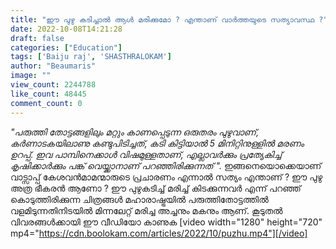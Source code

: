 ```yaml
---
title: "ഈ പുഴു കടിച്ചാൽ ആൾ മരിക്കുമോ ? എന്താണ് വാർത്തയുടെ സത്യാവസ്ഥ ?"
date: 2022-10-08T14:21:28
draft: false
categories: ["Education"]
tags: ['Baiju raj', 'SHASTHRALOKAM']
author: "Beaumaris"
image: ""
view_count: 2244788
like_count: 48445
comment_count: 0
---
```


_"പരുത്തി തോട്ടങ്ങളിലും മറ്റും കാണപ്പെടുന്ന ഒരുതരം പുഴുവാണ്, കർണാടകയിലാണു കണ്ടുപിടിച്ചത്, കടി കിട്ടിയാൽ 5 മിനിറ്റിനുള്ളിൽ മരണം ഉറപ്പ്. ഇവ പാമ്പിനെക്കാള്‍ വിഷമുള്ളതാണ്, എല്ലാവർക്കും പ്രത്യേകിച്ച് കൃഷിക്കാർക്കും പങ്ക് വെയ്ക്കാനാണ് പറഞ്ഞിരിക്കുന്നത് "._ ഇങ്ങനെയൊക്കെയാണ് വാട്സാപ്പ് കേശവൻമാമന്മാരുടെ പ്രചാരണം എന്നാൽ സത്യം എന്താണ് ? ഈ പുഴു അത്ര ഭീകരൻ ആണോ ? ഈ പുഴുകടിച്ച് മരിച്ച് കിടക്കുന്നവർ എന്ന് പറഞ്ഞ് കൊടുത്തിരിക്കുന്ന ചിത്രങ്ങൾ മഹാരാഷ്ട്രയിൽ പരുത്തിതോട്ടത്തിൽ വളമിടുന്നതിനിടയിൽ മിന്നലേറ്റ് മരിച്ച അച്ചനും മകനും ആണ്. കൂടുതൽ വിവരങ്ങൾക്കായി ഈ വീഡിയോ കാണുക [video width="1280" height="720" mp4="https://cdn.boolokam.com/articles/2022/10/puzhu.mp4"][/video]
